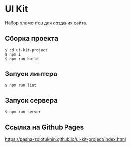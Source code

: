 # UI Kit
Набор элементов для создания сайта.

## Сборка проекта
```console
$ cd ui-kit-project
$ npm i
$ npm run build
```

## Запуск линтера
```console
$ npm run lint
```

## Запуск сервера
```console
$ npm run server
```

## Ссылка на Github Pages
https://pasha-zolotukhin.github.io/ui-kit-project/index.html
